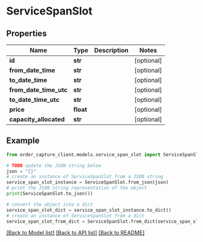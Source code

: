 # ServiceSpanSlot


## Properties

Name | Type | Description | Notes
------------ | ------------- | ------------- | -------------
**id** | **str** |  | [optional] 
**from_date_time** | **str** |  | [optional] 
**to_date_time** | **str** |  | [optional] 
**from_date_time_utc** | **str** |  | [optional] 
**to_date_time_utc** | **str** |  | [optional] 
**price** | **float** |  | [optional] 
**capacity_allocated** | **str** |  | [optional] 

## Example

```python
from order_capture_client.models.service_span_slot import ServiceSpanSlot

# TODO update the JSON string below
json = "{}"
# create an instance of ServiceSpanSlot from a JSON string
service_span_slot_instance = ServiceSpanSlot.from_json(json)
# print the JSON string representation of the object
print(ServiceSpanSlot.to_json())

# convert the object into a dict
service_span_slot_dict = service_span_slot_instance.to_dict()
# create an instance of ServiceSpanSlot from a dict
service_span_slot_from_dict = ServiceSpanSlot.from_dict(service_span_slot_dict)
```
[[Back to Model list]](../README.md#documentation-for-models) [[Back to API list]](../README.md#documentation-for-api-endpoints) [[Back to README]](../README.md)


